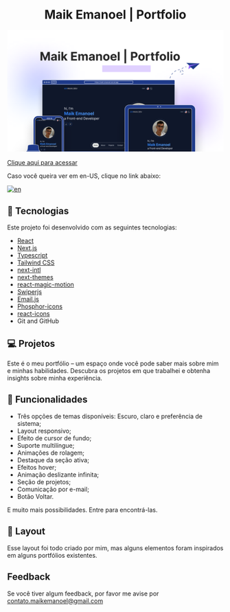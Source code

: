 <h1 align="center"> Maik Emanoel | Portfolio </h1>

![preview](./.github/preview.png)

[Clique aqui para acessar](https://maik-emanoel.vercel.app/)

<p>Caso você queira ver em en-US, clique no link abaixo:</p>

[![en](https://img.shields.io/badge/lang-en-red.svg)](https://github.com/maik-emanoel/maik-portfolio/blob/main/README.md)

## 🚀 Tecnologias

Este projeto foi desenvolvido com as seguintes tecnologias:

- [React](https://react.dev/)
- [Next.js](https://nextjs.org/)
- [Typescript](https://www.typescriptlang.org/)
- [Tailwind CSS](https://tailwindcss.com/)
- [next-intl](https://next-intl-docs.vercel.app/)
- [next-themes](https://github.com/pacocoursey/next-themes)
- [react-magic-motion](https://www.react-magic-motion.com/)
- [Swiperjs](https://swiperjs.com/)
- [Email.js](https://www.emailjs.com/)
- [Phosphor-icons](https://phosphoricons.com/)
- [react-icons](https://react-icons.github.io/react-icons/)
- Git and GitHub

## 💻 Projetos

Este é o meu portfólio – um espaço onde você pode saber mais sobre mim e minhas habilidades. Descubra os projetos em que trabalhei e obtenha insights sobre minha experiência. <br>

## 🔧 Funcionalidades

- Três opções de temas disponíveis: Escuro, claro e preferência de sistema;
- Layout responsivo;
- Efeito de cursor de fundo;
- Suporte multilíngue;
- Animações de rolagem;
- Destaque da seção ativa;
- Efeitos hover;
- Animação deslizante infinita;
- Seção de projetos;
- Comunicação por e-mail;
- Botão Voltar.

E muito mais possibilidades. Entre para encontrá-las.

## 🔖 Layout

Esse layout foi todo criado por mim, mas alguns elementos foram inspirados em alguns portfólios existentes.

## Feedback

Se você tiver algum feedback, por favor me avise por contato.maikemanoel@gmail.com
